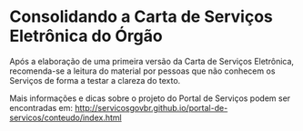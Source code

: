 # Consolidando a Carta de Serviços Eletrônica do Órgão

Após a elaboração de uma primeira versão da Carta de Serviços Eletrônica, recomenda-se a leitura do material por pessoas que não conhecem os Serviços de forma a testar a clareza do texto.

Mais informações e dicas sobre o projeto do Portal de Serviços podem ser encontradas em: http://servicosgovbr.github.io/portal-de-servicos/conteudo/index.html